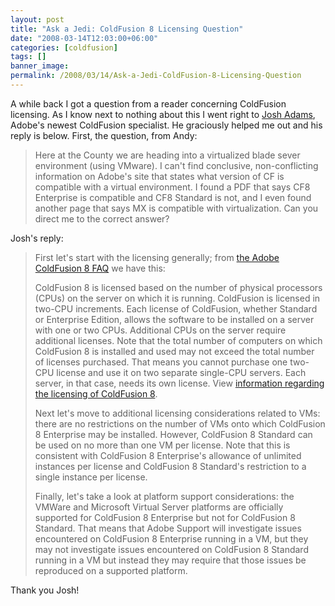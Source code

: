 ```yaml
---
layout: post
title: "Ask a Jedi: ColdFusion 8 Licensing Question"
date: "2008-03-14T12:03:00+06:00"
categories: [coldfusion]
tags: []
banner_image: 
permalink: /2008/03/14/Ask-a-Jedi-ColdFusion-8-Licensing-Question
---
```


A while back I got a question from a reader concerning ColdFusion licensing. As I know next to nothing about this I went right to <a href="http://blog.joshuaadams.com/">Josh Adams</a>, Adobe's newest ColdFusion specialist. He graciously helped me out and his reply is below. First, the question, from Andy:

<blockquote>
<p>
Here at the County we are heading into a virtualized blade sever environment (using VMware). I can't find conclusive, non-conflicting information on Adobe's site that states what version of CF is compatible with a virtual environment. I
found a PDF that says CF8 Enterprise is compatible and CF8 Standard is not, and I even found another page that says MX is compatible with virtualization. Can you direct me to the correct answer?
</p>
</blockquote>

Josh's reply:

<blockquote>
<p>
First let's start with the licensing generally; from <a href="http://www.adobe.com/products/coldfusion/faq">the Adobe ColdFusion 8 FAQ</a> we have this:</p><p>
ColdFusion 8 is licensed based on the number of physical processors (CPUs) on the server on which it is running. ColdFusion is licensed in two-CPU increments. Each license of ColdFusion, whether Standard or Enterprise Edition, allows the software to be installed on a server with one or two CPUs. Additional CPUs on the server require additional licenses. Note that the total number of computers on which ColdFusion 8 is installed and used may not exceed the total number of licenses purchased. That means you cannot purchase one two-CPU license and use it on two separate single-CPU servers. Each server, in that case, needs its own license. View <a href="http://www.adobe.com/products/eula/server/">information regarding the licensing of ColdFusion 8</a>.</p><p>Next let's move to additional licensing considerations related to VMs: there are no restrictions on the number of VMs onto which ColdFusion 8 Enterprise may be installed. However, ColdFusion 8 Standard can be used on no more than one VM per license. Note that this is consistent with ColdFusion 8 Enterprise's allowance of unlimited instances per license and ColdFusion 8 Standard's restriction to a single instance per license.</p><p>Finally, let's take a look at platform support considerations: the VMWare and Microsoft Virtual Server platforms are officially supported for ColdFusion 8 Enterprise but not for ColdFusion 8 Standard. That means that Adobe Support will investigate issues encountered on ColdFusion 8 Enterprise running in a VM, but they may not investigate issues encountered on ColdFusion 8 Standard running in a VM but instead they may require that those issues be reproduced on a supported platform.
</p>
</blockquote>

Thank you Josh!